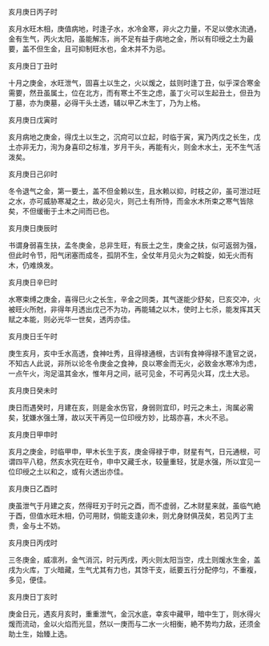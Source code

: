亥月庚日丙子时

亥月水旺木相，庚值病地，时逢子水，水冷金寒，非火之力量，不足以使水流通，金有生气，丙火太阳，虽能解冻，尚不足有益于病地之金，所以有印绶之土为最要，盖不但生金，且可抑制旺水也，金木并不为忌。

亥月庚日丁丑时

十月之庚金，水旺泄气，固喜土以生之，火以煖之，兹则时逢丁丑，似乎深合寒金需要，然丑虽属土，位在北方，而有寒土不生之虑，虽丁火可以生起丑土，但丑为丁墓，亦为庚墓，必得干头土透，辅以甲乙木生丁，乃为上格。

亥月庚日戊寅时

亥月病地之庚金，得戊土以生之，沉疴可以立起，时临于寅，寅乃丙戊之长生，戊土亦非无力，洵为身喜印之标准，岁月干头，再能有火，则金木水土，无不生气活泼矣。

亥月庚日己卯时

冬令退气之金，第一要土，盖不但金赖以生，且水赖以抑，时枝之卯，虽可泄过旺之水，亦可威胁寒凝之土，故必见火，则己土有所恃，而金水木所束之寒气皆除矣，不但缓衝于土木之间而已也。

亥月庚日庚辰时

书谓身弱喜生扶，孟冬庚金，总非生旺，有辰土之生，庚金之扶，似可返弱为强，但此时令节，阳气闭塞而成冬，孤阴不生，全仗年月见火为之斡旋，如无火而有木，仍难焕发。

亥月庚日辛巳时

水寒束缚之庚金，喜得巳火之长生，辛金之同类，其气遂能少舒矣，巳亥交冲，火被旺火所尅，非得年月透出戊己不为功，再能辅之以木，使时上七杀，能发挥其天赋之本能，则必光华一世矣，透丙亦佳。

亥月庚日壬午时

庚生亥月，亥中壬水高透，食神吐秀，且得禄通根，古训有食神得禄不逢官之说，不知古人此说，非所以论冬令庚金之食神，良以寒金而无火，必致金水寒冷为虑，一点午火，洵足温其金水，惟年月之间，祇可见金，不可再见火耳，戊土大忌。

亥月庚日癸未时

庚日而遇癸时，月建在亥，则是金水伤官，身弱则宜印，时元之未土，洵属必需矣，犹嫌水强土薄，故以天干再见一位印绶方妙，比刼亦喜，木火不忌。

亥月庚日甲申时

亥月之庚金，时临甲申，甲木长生于亥，庚金得禄于申，财星有气，日元通根，可谓四平八稳，然亥水究在旺令，申中又藏壬水，较量重轻，犹是水强，所以宜见一位印绶之土以和之，或有火透出亦佳。

亥月庚日乙酉时

庚虽泄气于月建之亥，然得旺刃于时元之酉，而不虚弱，乙木财星来就，虽临气絶于酉，但值水旺木相，仍可用财，倘能支逢卯未，则尤身财俱茂矣，若见丙丁主贵，金与土不妨。

亥月庚日丙戌时

三冬庚金，威凛冽，金气消沉，时元丙戌，丙火则太阳当空，戌土则煖水生金，盖戌为火库，丁火暗藏，生气尤其有力也，其馀干支，祇要五行分配停匀，不重複，多见，便佳。

亥月庚日丁亥时

庚金日元，遇亥月亥时，重重泄气，金沉水底，幸亥中藏甲，暗中生丁，则水得火煖而流动，金以火焰而光显，然以一庚而与二水一火相衡，絶不势均力敌，还须金助土生，始臻上选。

